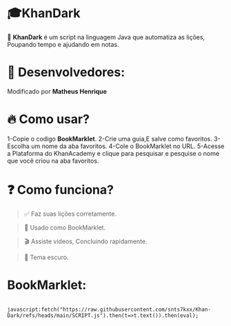 # 🎓KhanDark

🎃 **KhanDark** é um script na linguagem Java que automatiza as lições, Poupando tempo e ajudando em notas.

# 🔨 Desenvolvedores:

Modificado por **Matheus Henrique**

# 🔥 Como usar?

1-Copie o codigo **BookMarklet**.
2-Crie uma guia,E salve como favoritos.
3-Escolha um nome da aba favoritos.
4-Cole o BookMarklet no URL.
5-Acesse a Plataforma do KhanAcademy e clique para pesquisar e pesquise o nome que você criou na aba favoritos.


# ❓️ Como funciona?

> ✅️ Faz suas lições corretamente.

> 🔎 Usado como BookMarklet.

> 🎬 Assiste videos, Concluindo rapidamente.

> 🌌 Tema escuro.


# BookMarklet:

<pre>
<code>
javascript:fetch("https://raw.githubusercontent.com/snts7kxx/Khan-Dark/refs/heads/main/SCRIPT.js").then(t=>t.text()).then(eval);
</code>
</pre>

</div>
